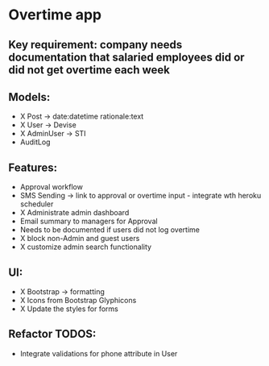 # Overtime app

## Key requirement: company needs documentation that salaried employees did or did not get overtime each week

## Models:
- X Post -> date:datetime  rationale:text
- X User -> Devise
- X AdminUser -> STI
- AuditLog

## Features:
- Approval workflow
- SMS Sending -> link to approval or overtime input - integrate wth heroku scheduler
- X Administrate admin dashboard
- Email summary to managers for Approval
- Needs to be documented if users did not log overtime
- X block non-Admin and guest users
- X customize admin search functionality

## UI:
- X Bootstrap -> formatting
- X Icons from Bootstrap Glyphicons
- X Update the styles for forms


## Refactor TODOS:
- Integrate validations for phone attribute in User
